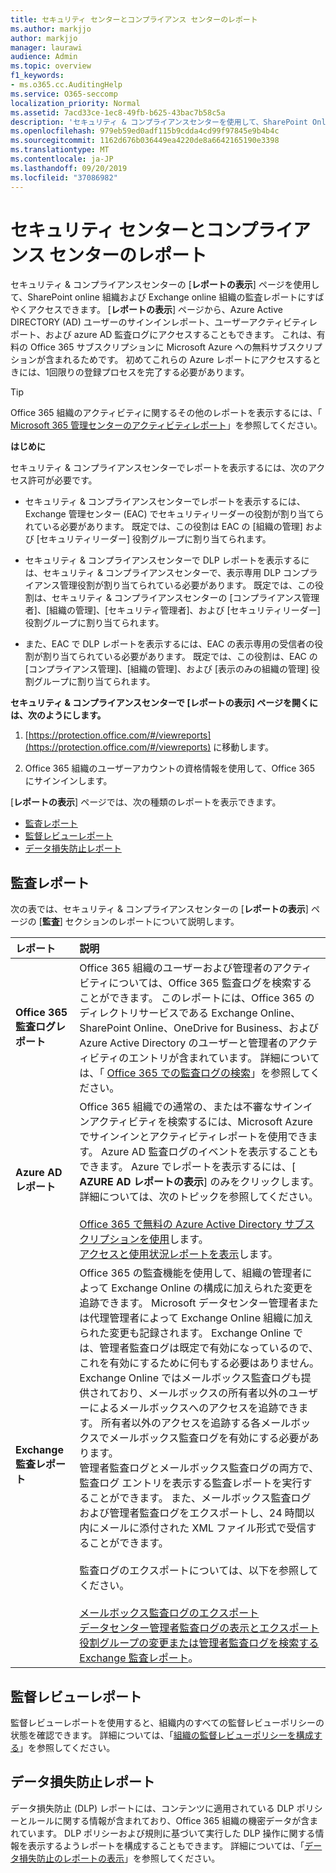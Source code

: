 ```yaml
---
title: セキュリティ センターとコンプライアンス センターのレポート
ms.author: markjjo
author: markjjo
manager: laurawi
audience: Admin
ms.topic: overview
f1_keywords:
- ms.o365.cc.AuditingHelp
ms.service: O365-seccomp
localization_priority: Normal
ms.assetid: 7acd33ce-1ec8-49fb-b625-43bac7b58c5a
description: 'セキュリティ & コンプライアンスセンターを使用して、SharePoint Online および Exchange Online 組織のさまざまなレポートと、Azure Active Directory レポートを取得します。  '
ms.openlocfilehash: 979eb59ed0adf115b9cdda4cd99f97845e9b4b4c
ms.sourcegitcommit: 1162d676b036449ea4220de8a6642165190e3398
ms.translationtype: MT
ms.contentlocale: ja-JP
ms.lasthandoff: 09/20/2019
ms.locfileid: "37086982"
---
```

# <a name="reports-in-the-security--compliance-center"></a>セキュリティ センターとコンプライアンス センターのレポート

セキュリティ & コンプライアンスセンターの [**レポートの表示**] ページを使用して、SharePoint online 組織および Exchange online 組織の監査レポートにすばやくアクセスできます。 [**レポートの表示**] ページから、Azure Active DIRECTORY (AD) ユーザーのサインインレポート、ユーザーアクティビティレポート、および azure AD 監査ログにアクセスすることもできます。 これは、有料の Office 365 サブスクリプションに Microsoft Azure への無料サブスクリプションが含まれるためです。 初めてこれらの Azure レポートにアクセスするときには、1回限りの登録プロセスを完了する必要があります。 
  
> [!TIP]
> Office 365 組織のアクティビティに関するその他のレポートを表示するには、「 [Microsoft 365 管理センターのアクティビティレポート](https://support.office.com/article/0d6dfb17-8582-4172-a9a9-aed798150263)」を参照してください。 
  
 **はじめに**
  
セキュリティ & コンプライアンスセンターでレポートを表示するには、次のアクセス許可が必要です。
  
- セキュリティ & コンプライアンスセンターでレポートを表示するには、Exchange 管理センター (EAC) でセキュリティリーダーの役割が割り当てられている必要があります。 既定では、この役割は EAC の [組織の管理] および [セキュリティリーダー] 役割グループに割り当てられます。
    
- セキュリティ & コンプライアンスセンターで DLP レポートを表示するには、セキュリティ & コンプライアンスセンターで、表示専用 DLP コンプライアンス管理役割が割り当てられている必要があります。 既定では、この役割は、セキュリティ & コンプライアンスセンターの [コンプライアンス管理者]、[組織の管理]、[セキュリティ管理者]、および [セキュリティリーダー] 役割グループに割り当てられます。

- また、EAC で DLP レポートを表示するには、EAC の表示専用の受信者の役割が割り当てられている必要があります。 既定では、この役割は、EAC の [コンプライアンス管理]、[組織の管理]、および [表示のみの組織の管理] 役割グループに割り当てられます。
  
 **セキュリティ & コンプライアンスセンターで [レポートの表示] ページを開くには、次のようにします。**
  
1. [https://protection.office.com/#/viewreports](https://protection.office.com/#/viewreports) に移動します。
    
2. Office 365 組織のユーザーアカウントの資格情報を使用して、Office 365 にサインインします。
    
[**レポートの表示**] ページでは、次の種類のレポートを表示できます。 
  
- [監査レポート](#auditing-reports)
- [監督レビューレポート](#supervisory-review-report)
- [データ損失防止レポート](#data-loss-prevention-reports)
    
## <a name="auditing-reports"></a>監査レポート

次の表では、セキュリティ & コンプライアンスセンターの [**レポートの表示**] ページの [**監査**] セクションのレポートについて説明します。 
  
|**レポート**|**説明**|
|:-----|:-----|
|**Office 365 監査ログレポート** <br/> |Office 365 組織のユーザーおよび管理者のアクティビティについては、Office 365 監査ログを検索することができます。 このレポートには、Office 365 のディレクトリサービスである Exchange Online、SharePoint Online、OneDrive for Business、および Azure Active Directory のユーザーと管理者のアクティビティのエントリが含まれています。 詳細については、「 [Office 365 での監査ログの検索](search-the-audit-log-in-security-and-compliance.md)」を参照してください。  <br/> |
|**Azure AD レポート** <br/> |Office 365 組織での通常の、または不審なサインインアクティビティを検索するには、Microsoft Azure でサインインとアクティビティレポートを使用できます。 Azure AD 監査ログのイベントを表示することもできます。 Azure でレポートを表示するには、[ **AZURE AD レポートの表示**] のみをクリックします。 詳細については、次のトピックを参照してください。 <br/><br/>[Office 365 で無料の Azure Active Directory サブスクリプションを使用](use-your-free-azure-ad-subscription-in-office-365.md)します。 <br/> [アクセスと使用状況レポートを表示](http://go.microsoft.com/fwlink/p/?LinkId=506902)します。  <br/> |
|**Exchange 監査レポート** <br/> | Office 365 の監査機能を使用して、組織の管理者によって Exchange Online の構成に加えられた変更を追跡できます。 Microsoft データセンター管理者または代理管理者によって Exchange Online 組織に加えられた変更も記録されます。 Exchange Online では、管理者監査ログは既定で有効になっているので、これを有効にするために何もする必要はありません。 Exchange Online ではメールボックス監査ログも提供されており、メールボックスの所有者以外のユーザーによるメールボックスへのアクセスを追跡できます。 所有者以外のアクセスを追跡する各メールボックスでメールボックス監査ログを有効にする必要があります。  <br/>  管理者監査ログとメールボックス監査ログの両方で、監査ログ エントリを表示する監査レポートを実行することができます。 また、メールボックス監査ログおよび管理者監査ログをエクスポートし、24 時間以内にメールに添付された XML ファイル形式で受信することができます。 <br/><br/>監査ログのエクスポートについては、以下を参照してください。  <br/><br/> [メールボックス監査ログのエクスポート](http://go.microsoft.com/fwlink/p/?LinkID=404104) <br/> [データセンター管理者監査ログの表示とエクスポート](http://go.microsoft.com/fwlink/p/?LinkId=404109) <br/> [役割グループの変更または管理者監査ログを検索する](http://go.microsoft.com/fwlink/p/?LinkId=404105) <br/>   [Exchange 監査レポート](http://go.microsoft.com/fwlink/p/?LinkID=395232)。  <br/> |
   
## <a name="supervisory-review-report"></a>監督レビューレポート

監督レビューレポートを使用すると、組織内のすべての監督レビューポリシーの状態を確認できます。 詳細については、「[組織の監督レビューポリシーを構成する](configure-supervision-policies.md)」を参照してください。
  
## <a name="data-loss-prevention-reports"></a>データ損失防止レポート

データ損失防止 (DLP) レポートには、コンテンツに適用されている DLP ポリシーとルールに関する情報が含まれており、Office 365 組織の機密データが含まれています。 DLP ポリシーおよび規則に基づいて実行した DLP 操作に関する情報を表示するようレポートを構成することもできます。 詳細については、「[データ損失防止のレポートの表示](view-the-dlp-reports.md)」を参照してください。
